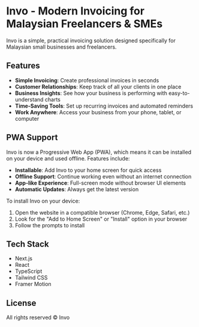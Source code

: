 # Invo - Modern Invoicing for Malaysian Freelancers & SMEs

Invo is a simple, practical invoicing solution designed specifically for Malaysian small businesses and freelancers.

## Features

- **Simple Invoicing**: Create professional invoices in seconds
- **Customer Relationships**: Keep track of all your clients in one place
- **Business Insights**: See how your business is performing with easy-to-understand charts
- **Time-Saving Tools**: Set up recurring invoices and automated reminders
- **Work Anywhere**: Access your business from your phone, tablet, or computer

## PWA Support

Invo is now a Progressive Web App (PWA), which means it can be installed on your device and used offline. Features include:

- **Installable**: Add Invo to your home screen for quick access
- **Offline Support**: Continue working even without an internet connection
- **App-like Experience**: Full-screen mode without browser UI elements
- **Automatic Updates**: Always get the latest version

To install Invo on your device:
1. Open the website in a compatible browser (Chrome, Edge, Safari, etc.)
2. Look for the "Add to Home Screen" or "Install" option in your browser
3. Follow the prompts to install

## Tech Stack

- Next.js
- React
- TypeScript
- Tailwind CSS
- Framer Motion

## License

All rights reserved © Invo
